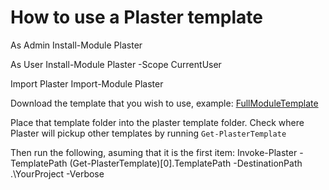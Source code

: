 # How to use a Plaster template

As Admin
    Install-Module Plaster

As User
    Install-Module Plaster -Scope CurrentUser

Import Plaster
    Import-Module Plaster

Download the template that you wish to use, example: [FullModuleTemplate](https://github.com/KevinMarquette/PlasterTemplates/tree/master/FullModuleTemplate)

Place that template folder into the plaster template folder. Check where Plaster will pickup other templates by running `Get-PlasterTemplate`

Then run the following, asuming that it is the first item:
    Invoke-Plaster -TemplatePath (Get-PlasterTemplate)[0].TemplatePath -DestinationPath .\YourProject  -Verbose

